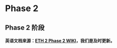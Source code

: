 # Phase 2

## Phase 2 阶段



#### 英语文档来源：[ETH 2 Phase 2 WIKI](https://hackmd.io/UzysWse1Th240HELswKqVA?view)，我们是及时更新。

